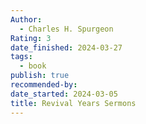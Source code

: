 ```yaml
---
Author:
  - Charles H. Spurgeon
Rating: 3
date_finished: 2024-03-27
tags:
  - book
publish: true
recommended-by: 
date_started: 2024-03-05
title: Revival Years Sermons
---
```

